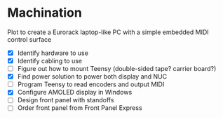# Machination

Plot to create a Eurorack laptop-like PC with a simple embedded MIDI control surface

- [x] Identify hardware to use
- [x] Identify cabling to use
- [ ] Figure out how to mount Teensy (double-sided tape? carrier board?)
- [x] Find power solution to power both display and NUC
- [ ] Program Teensy to read encoders and output MIDI
- [X] Configure AMOLED display in Windows
- [ ] Design front panel with standoffs
- [ ] Order front panel from Front Panel Express

